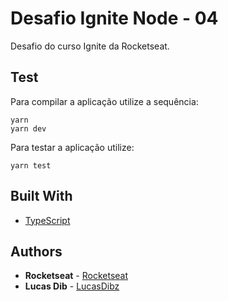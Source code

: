 # Desafio Ignite Node - 04

Desafio do curso Ignite da Rocketseat.

## Test
Para compilar a aplicação utilize a sequência: 
```
yarn
yarn dev
```

Para testar a aplicação utilize:
```
yarn test
```


## Built With

* [TypeScript](https://www.typescriptlang.org/) 


## Authors

* **Rocketseat** - [Rocketseat](https://github.com/Rocketseat)
* **Lucas Dib** - [LucasDibz](https://github.com/LucasDibz)
